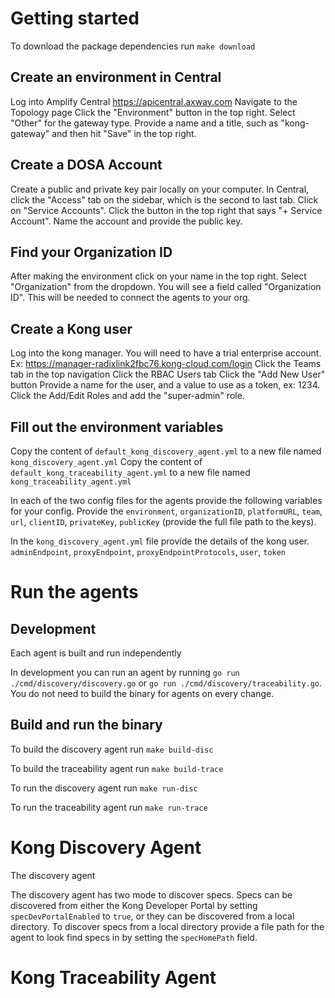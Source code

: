 # Getting started

To download the package dependencies run `make download`

## Create an environment in Central

Log into Amplify Central https://apicentral.axway.com
Navigate to the Topology page
Click the "Environment" button in the top right.
Select "Other" for the gateway type.
Provide a name and a title, such as "kong-gateway" and then hit "Save" in the top right.

## Create a DOSA Account

Create a public and private key pair locally on your computer.
In Central, click the "Access" tab on the sidebar, which is the second to last tab.
Click on "Service Accounts".
Click the button in the top right that says "+ Service Account".
Name the account and provide the public key.

## Find your Organization ID

After making the environment click on your name in the top right. Select "Organization" from the dropdown.
You will see a field called "Organization ID". This will be needed to connect the agents to your org.

## Create a Kong user

Log into the kong manager. You will need to have a trial enterprise account. Ex: https://manager-radixlink2fbc76.kong-cloud.com/login
Click the Teams tab in the top navigation
Click the RBAC Users tab
Click the "Add New User" button
Provide a name for the user, and a value to use as a token, ex: 1234.
Click the Add/Edit Roles and add the "super-admin" role.

## Fill out the environment variables

Copy the content of `default_kong_discovery_agent.yml` to a new file named `kong_discovery_agent.yml`
Copy the content of `default_kong_traceability_agent.yml` to a new file named `kong_traceability_agent.yml`

In each of the two config files for the agents provide the following variables for your config.
Provide the `environment`, `organizationID`, `platformURL`, `team`, `url`, `clientID`, `privateKey`, `publicKey` (provide the full file path to the keys).

In the `kong_discovery_agent.yml` file provide the details of the kong user. `adminEndpoint`, `proxyEndpoint`, `proxyEndpointProtocols`, `user`, `token`

# Run the agents

## Development

Each agent is built and run independently

In development you can run an agent by running `go run ./cmd/discovery/discovery.go` or `go run ./cmd/discovery/traceability.go`. You do not need to build the binary for agents on every change.

## Build and run the binary

To build the discovery agent run `make build-disc`

To build the traceability agent run `make build-trace`

To run the discovery agent run `make run-disc`

To run the traceability agent run `make run-trace`

# Kong Discovery Agent

The discovery agent

The discovery agent has two mode to discover specs. Specs can be discovered from either the Kong Developer Portal by setting `specDevPortalEnabled` to `true`, or they can be discovered from a local directory.
To discover specs from a local directory provide a file path for the agent to look find specs in by setting the `specHomePath` field.

# Kong Traceability Agent